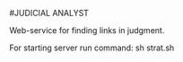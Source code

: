 #JUDICIAL ANALYST

Web-service for finding links in judgment.

For starting server run command: sh strat.sh
